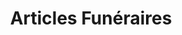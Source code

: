 ---
title: "Articles Funéraires"
url: /gignac/articles-funeraires/
shop: directeurs de funérailles
---